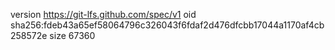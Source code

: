 version https://git-lfs.github.com/spec/v1
oid sha256:fdeb43a65ef58064796c326043f6fdaf2d476dfcbb17044a1170af4cb258572e
size 67360
